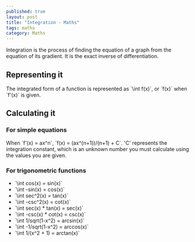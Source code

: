 ```yaml
---
published: true
layout: post
title: "Integration - Maths"
tags: maths
category: Maths
---
```



Integration is the process of finding the equation of a graph from the equation of its gradient. It is the exact inverse of differentiation.

## Representing it

The integrated form of a function is represented as \`\int f(x)\`, or \`f(x)\` when \`f'(x)\` is given.

## Calculating it

### For simple equations
When \`f'(x) = ax^n\`, \`f(x) = (ax^(n+1))/(n+1) + C\`.
\'C\' represents the integration constant, which is an unknown number you must calculate using the values you are given.

### For trigonometric functions
+ \`\int cos(x) = sin(x)\`
+ \`\int -sin(x) = cos(x)\`
+ \`\int sec^2(x) = tan(x)\`
+ \`\int -csc^2(x) = cot(x)\`
+ \`\int sec(x) * tan(x) = sec(x)\`
+ \`\int -csc(x) * cot(x) = csc(x)\`
+ \`\int 1/sqrt(1-x^2) = arcsin(x)\`
+ \`\int -1/sqrt(1-x^2) = arccos(x)\`
+ \`\int 1/(x^2 + 1) = arctan(x)\`
